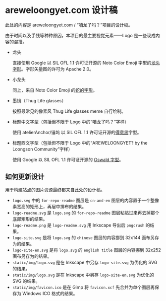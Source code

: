 # areweloongyet.com 设计稿

此处的内容是 areweloongyet.com / “咱龙了吗？”项目的设计稿。

由于时间以及手残等种种原因，本项目的最主要视觉元素——Logo 是一些现成内容的混搭。

*   龙头

    直接使用 Google 以 SIL OFL 1.1 许可证开源的 Noto Color Emoji 字型的[龙头字形](https://github.com/googlefonts/noto-emoji/blob/v2.038/svg/emoji\_u1f432.svg)。字形矢量图的许可为 Apache 2.0。

*   小龙头

    同上，来自 Noto Color Emoji 的[蛇的字形](https://github.com/googlefonts/noto-emoji/blob/v2020-09-16-unicode13_1/svg/emoji_u1f40d.svg)。

*   墨镜（Thug Life glasses）

    按照最常见的像素风 Thug Life glasses meme 自行绘制。

*   标题中文字型（包括但不限于 Logo 中的“咱龙了吗？”字样）

    使用 atelierAnchor/锚坞 以 SIL OFL 1.1 许可证开源的[得意黑](https://github.com/atelier-anchor/smiley-sans)字型。

*   标题西文字型（包括但不限于 Logo 中的“AREWELOONGYET? by the Loongson Community”字样）

    使用 Google 以 SIL OFL 1.1 许可证开源的 [Oswald 字型](https://github.com/googlefonts/OswaldFont)。

## 如何更新设计

用于构建站点的图片资源最终都来自此处的设计稿。

* `logo.svg` 中的 `for-repo-readme` 图层是 `cn-and-en` 图层的内容置于一个整像素宽高的矩形上，再居中排布的结果。
* `logo-readme.svg` 是 `logo.svg` 的 `for-repo-readme` 图层粘贴过来再去掉那个底部矩形的结果。
* `logo-readme.png` 是 `logo-readme.svg` 用 Inkscape 导出后 `pngcrush` 的结果。
* `logo-site.svg` 是将 `logo.svg` 的 `chinese` 图层的内容挪到 32x144 画布另存为的结果。
* `logo-site-en.svg` 是将 `logo.svg` 的 `english title` 图层的内容挪到 32x252 画布另存为的结果。
* `static/img/logo.svg` 是在 Inkscape 中另存 `logo-site.svg` 为优化的 SVG 的结果。
* `static/img/logo.svg` 是在 Inkscape 中另存 `logo-site-en.svg` 为优化的 SVG 的结果。
* `static/img/favicon.ico` 是在 Gimp 将 `favicon.xcf` 先合并为单个图层再保存为 Windows ICO 格式的结果。

